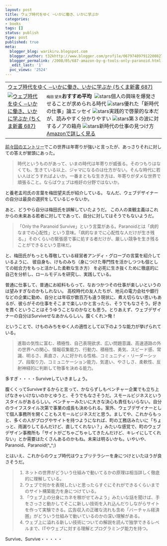 ```yaml
---
layout: post
title: ウェブ時代をゆく ─いかに働き、いかに学ぶか
categories:
- books
tags: []
status: publish
type: post
published: true
meta:
  blogger_blog: warikiru.blogspot.com
  blogger_author: t32khttp://www.blogger.com/profile/06797489791220082722noreply@blogger.com
  blogger_permalink: /2008/05/687-amazon-by-g-tools-only-paranoid.html
  _edit_last: '1'
  pvc_views: '2524'
---
```

<table border="0" cellpadding="5">
<tbody>
<tr>
<td colspan="2"><a href="http://www.amazon.co.jp/gp/redirect.html%3FASIN=4480063870%26tag=warikiru-22%26lcode=xm2%26cID=2025%26ccmID=165953%26location=/o/ASIN/4480063870%253FSubscriptionId=0G91FPYVW6ZGWBH4Y9G2" target="_blank">ウェブ時代をゆく ─いかに働き、いかに学ぶか (ちくま新書 687)</a><img src="http://www.blogger.com/%27http://www.assoc-amazon.jp/e/ir?t=" alt="''" width="1" height="1" border="0" /></td>
</tr>
<tr>
<td valign="top"><a href="http://www.amazon.co.jp/gp/redirect.html%3FASIN=4480063870%26tag=warikiru-22%26lcode=xm2%26cID=2025%26ccmID=165953%26location=/o/ASIN/4480063870%253FSubscriptionId=0G91FPYVW6ZGWBH4Y9G2" target="_blank"><img src="http://ecx.images-amazon.com/images/I/419q5pZGhBL._SL160_.jpg" alt="ウェブ時代をゆく ─いかに働き、いかに学ぶか (ちくま新書 687)" border="0" /></a></td>
<td valign="top"><span style=";font-size: 85%;"><span style=";font-size: 85%;">梅田 望夫</span></span><strong>おすすめ平均</strong> <img src="http://g-images.amazon.com/images/G/01/detail/stars-4-5.gif" alt="" />
<img src="http://g-images.amazon.com/images/G/01/detail/stars-5-0.gif" alt="stars" />個人の興味を爆発させることが求められる時代
<img src="http://g-images.amazon.com/images/G/01/detail/stars-3-0.gif" alt="stars" />優れた「新時代の仕事」論エッセイ
<img src="http://g-images.amazon.com/images/G/01/detail/stars-5-0.gif" alt="stars" />実践的で啓蒙的な本だが、読みやすく分かりやすい
<img src="http://g-images.amazon.com/images/G/01/detail/stars-5-0.gif" alt="stars" />第３の波に対するノアの箱舟
<img src="http://g-images.amazon.com/images/G/01/detail/stars-5-0.gif" alt="stars" />新時代の仕事の見つけ方<a href="http://www.amazon.co.jp/gp/redirect.html%3FASIN=4480063870%26tag=warikiru-22%26lcode=xm2%26cID=2025%26ccmID=165953%26location=/o/ASIN/4480063870%253FSubscriptionId=0G91FPYVW6ZGWBH4Y9G2" target="_blank">Amazonで詳しく見る</a></td>
</tr>
</tbody>
</table>
<a href="http://warikiru.blogspot.com/2008/04/32_21.html">前々回のエントリー</a>でこの世界は年寄りが強いと言ったが、あっさりそれに対しての答えが冒頭にあった。
<blockquote>時代というものがあって、いまの時代は年寄りが威張る。そのつもりはなくても、生きている以上、ジャマになるのは仕方がない。そんな時代に若い人はどうすればよいか。一番まともな生き方は、年寄りがダメな世界で頑張ること。ならばウェブは格好の分野ではないか。</blockquote>
と養老孟司氏の言葉を梅田望夫氏が紹介している。
なんだ、ウェブデザイナーの自分は最良の選択をしているじゃないか。

あと、どうやら自分は梅田氏を誤解していたようだ。
この人の楽観主義はこれからの未来ある若者に対してであって、自分に対してはそうでもないようだ。
<blockquote>「Only the Paranoid Survive」という言葉がある。Paranoidとは「病的なまでの心配性」という意味。「病的なまでに心配性な人だけが生き残る。」そのくらいの緊張感で事に処する者だけが、厳しい競争を生き残ることができるという意味だ。</blockquote>
と、梅田氏がもっとも尊敬している経営者アンディ・グローブの言葉を紹介しているように、
彼自身も、けものみち（身につけた専門性を活かしつつも個としての総合力をもっと活かした柔軟な生き方）
を必死に生き抜くために徹底的に自己を分析し、ロールモデルを研究し、実践している。

普通に仕事して、普通にお給料もらって、なおつかつその仕事が楽しいというのは望みすぎなのかもしれない。
高校時代の友人たちが、地元の電力会社や銀行などの企業に勤め、自分とは年収が数百万も違う現状に、煮え切らない思いもあるが、彼らがその仕事をそこまで楽しいかと言ったら、そうでもなさそう。好きを貫くということはそうゆうことなのかなとも思う。とりあえず、ウェブデザイナーの自分はSurviveせなあかんらしい。腹くくれ＞俺！

ということで、けものみちをゆく人の適性として以下のような能力が挙げられている。
<blockquote>進取の気性に富む、積極性、自己表現欲求、広い問題意識、高速道路の外の世界への関心、情報収集能力、行動力、積極性、勇気、スピード感、常識、明るさ、素直さ、人に好かれる性格、コミュニティ・リーダーシップ、段取り力、コミュニケーション能力、気遣い、やさしさ、柔軟性、反射神経的に判断して物事を決める能力。</blockquote>
多すぎ・・・・Surviveしていきましょう。

腹くくってSurviveするからと言って、かならずしもベンチャー企業でも立ち上げなきゃいけないのかとゆうと、そうでもなさそうだ。スモールビジネスというスタイルがあるらしい。ベンチャーみたいに大きな決心も責任もいらない。自分のライフスタイル次第で事業の成長も決められる。案外、ウェブデザイナーとして個人事務所を開くこともスモールビジネスだと思う。ましてや、これからもっと、多くの人がブログやサイトを持つようになれば、町の工務店みたいに「ちょっと、雨漏りしてるんだけど、直してくれない？」みたいな感覚で、町のウェブデザイン事務所も「サイトがごちゃごちゃしてきたんだけど、キレイにしてくれない」とか需要はたくさんあるのかもね。未来は明るいかも。いやいや、Paranoid、Paranoid(^_^;)

とはいえ、これからのウェブ時代はウェブリテラシーを身につけといたほうが良さそうだ。
<blockquote>
<ol>
	<li>ネットの世界がどういう仕組みで動いてるかの原理は相当詳しく徹底的に理解している。</li>
	<li>ウェブで何かを表現したいと思ったらすぐにそれができるくらいまでのサイト構築能力を身につけている。</li>
	<li>「ウェブ上の分身にカネを稼がせてみよう」みたいな話を聞けば、手をさっさと動かしてそこに新しい技術を入れ込んだりしながらサイトを作って実験できる。広告収入の正確な流れも含め「バーチャル経済圏」がどういう仕組みで動いているのかの深い理解がある。</li>
	<li>ウェブ上に溢れる新しい技術についての解説を読んで独学できるレベルまで、ITやウェブに対する理解とプログラミング能力を持つ。</li>
</ol>
</blockquote>
Survive、Survive・・・・・
